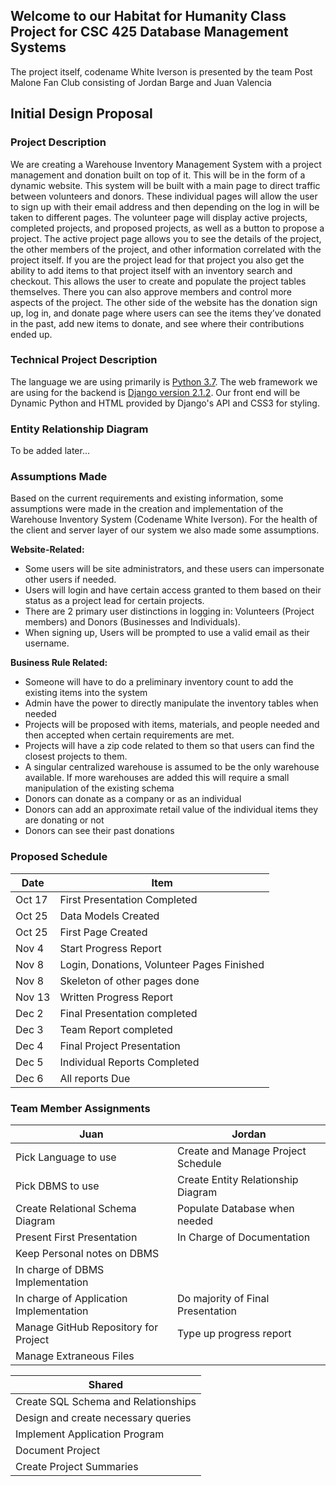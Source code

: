 ## Welcome to our Habitat for Humanity Class Project for CSC 425 Database Management Systems

The project itself, codename White Iverson is presented by the team Post Malone Fan Club consisting of Jordan Barge and Juan Valencia

## Initial Design Proposal

### Project Description
We are creating a Warehouse Inventory Management System with a project management and donation built on top of it. This will be in the form of a dynamic website.  This system will be built with a main page to direct traffic between volunteers and donors. These individual pages will allow the user to sign up with their email address and then depending on the log in will be taken to different pages. The volunteer page will display active projects, completed projects, and proposed projects, as well as a button to propose a project. The active project page allows you to see the details of the project, the other members of the project, and other information correlated with the project itself. If you are the project lead for that project you also get the ability to add items to that project itself with an inventory search and checkout. This allows the user to create and populate the project tables themselves. There you can also approve members and control more aspects of the project. The other side of the website has the donation sign up, log in, and donate page where users can see the items they’ve donated in the past, add new items to donate, and see where their contributions ended up.

### Technical Project Description
The language we are using primarily is [Python 3.7](https://www/python.org/). The web framework we are using for the backend is [Django version 2.1.2](https://www.djangoproject.com/). Our front end will be Dynamic Python and HTML provided by Django's API and CSS3 for styling.

### Entity Relationship Diagram
To be added later...

### Assumptions Made
Based on the current requirements and existing information, some assumptions were made in the creation and implementation of the Warehouse Inventory System (Codename White Iverson). For the health of the client and server layer of our system we also made some assumptions.

**Website-Related:**
- Some users will be site administrators, and these users can impersonate other users if needed.
- Users will login and have certain access granted to them based on their status as a project lead for certain projects.
- There are 2 primary user distinctions in logging in: Volunteers (Project members) and Donors (Businesses and Individuals).
- When signing up, Users will be prompted to use a valid email as their username.

**Business Rule Related:**
- Someone will have to do a preliminary inventory count to add the existing items into the system
- Admin have the power to directly manipulate the inventory tables when needed
- Projects will be proposed with items, materials, and people needed and then accepted when certain requirements are met.
- Projects will have a zip code related to them so that users can find the closest projects to them.
- A singular centralized warehouse is assumed to be the only warehouse available. If more warehouses are added this will require a small manipulation of the existing schema
- Donors can donate as a company or as an individual
- Donors can add an approximate retail value of the individual items they are donating or not
- Donors can see their past donations

### Proposed Schedule

 Date | Item 
 --- | --- 
 Oct 17 | First Presentation Completed 
 Oct 25 | Data Models Created 
 Oct 25 | First Page Created 
 Nov 4  | Start Progress Report 
 Nov 8  | Login, Donations, Volunteer Pages Finished 
 Nov 8  | Skeleton of other pages done 
 Nov 13 | Written Progress Report 
 Dec 2  | Final Presentation completed 
 Dec 3  | Team Report completed 
 Dec 4  | Final Project Presentation 
 Dec 5  | Individual Reports Completed 
 Dec 6  | All reports Due 
 
### Team Member Assignments

 Juan | Jordan 
 ------------- | ------------- 
 Pick Language to use | Create and Manage Project Schedule 
 Pick DBMS to use | Create Entity Relationship Diagram 
 Create Relational Schema Diagram | Populate Database when needed 
 Present First Presentation | In Charge of Documentation 
 Keep Personal notes on DBMS | 
 In charge of DBMS Implementation | 
 In charge of Application Implementation | Do majority of Final Presentation 
 Manage GitHub Repository for Project | Type up progress report 
 | Manage Extraneous Files 

| Shared |
| ---------- |
| Create SQL Schema and Relationships |
| Design and create necessary queries |
| Implement Application Program |
| Document Project |
| Create Project Summaries |
